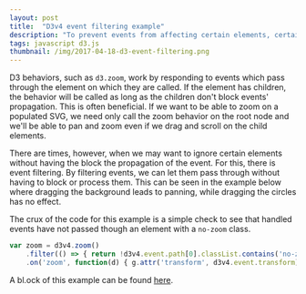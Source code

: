 ```yaml
---
layout: post
title:  "D3v4 event filtering example"
description: "To prevent events from affecting certain elements, certain behaviors (such as zoom) can be filtered so that their events ignore specified elements."
tags: javascript d3.js
thumbnail: /img/2017-04-18-d3-event-filtering.png
---
```

<link rel="stylesheet" href="/css/d3-event-filtering.css">
<script src="/js/d3-event-filtering-example.js"></script>

D3 behaviors, such as `d3.zoom`, work by responding to events which pass
through the element on which they are called. If the element has children, the
behavior will be called as long as the children don't block events'
propagation. This is often beneficial. If we want to be able to zoom on a
populated SVG, we need only call the zoom behavior on the root node and we'll
be able to pan and zoom even if we drag and scroll on the child elements.

There are times, however, when we may want to ignore certain elements without
having the block the propagation of the event. For this, there is event
filtering. By filtering events, we can let them pass through without having to
block or process them. This can be seen in the example below where dragging
the background leads to panning, while dragging the circles has no effect.

<div id='event-filtering-div' style="width: 400px; margin: auto; margin-bottom: 10px"></div>

The crux of the code for this example is a simple check to see that handled
events have not passed though an element with a `no-zoom` class.

```javascript
var zoom = d3v4.zoom()
    .filter(() => { return !d3v4.event.path[0].classList.contains('no-zoom') })
    .on('zoom', function(d) { g.attr('transform', d3v4.event.transform); });
```

A bl.ock of this example can be found [here](https://bl.ocks.org/pkerpedjiev/32b11b37be444082762443c4030d145d).


<script>
    zoomFiltering('#event-filtering-div');
</script>
